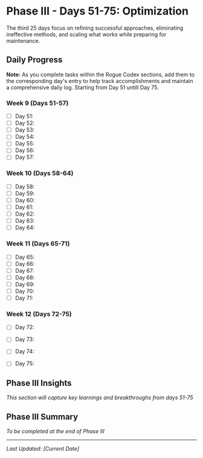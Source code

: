 # Phase III - Days 51-75: Optimization

The third 25 days focus on refining successful approaches, eliminating ineffective methods, and scaling what works while preparing for maintenance.

## Daily Progress

**Note:** As you complete tasks within the Rogue Codex sections, add them to the corresponding day's entry to help track accomplishments and maintain a comprehensive daily log. Starting from Day 51 untill Day 75.

### Week 9 (Days 51-57)
- [ ] Day 51: 
- [ ] Day 52: 
- [ ] Day 53: 
- [ ] Day 54: 
- [ ] Day 55: 
- [ ] Day 56: 
- [ ] Day 57: 

### Week 10 (Days 58-64)
- [ ] Day 58: 
- [ ] Day 59: 
- [ ] Day 60: 
- [ ] Day 61: 
- [ ] Day 62: 
- [ ] Day 63: 
- [ ] Day 64: 

### Week 11 (Days 65-71)
- [ ] Day 65: 
- [ ] Day 66: 
- [ ] Day 67: 
- [ ] Day 68: 
- [ ] Day 69: 
- [ ] Day 70: 
- [ ] Day 71: 

### Week 12 (Days 72-75)
- [ ] Day 72: 
- [ ] Day 73: 
- [ ] Day 74: 
- [ ] Day 75: 



## Phase III Insights

*This section will capture key learnings and breakthroughs from days 51-75*

## Phase III Summary

*To be completed at the end of Phase III*

---

*Last Updated: [Current Date]* 